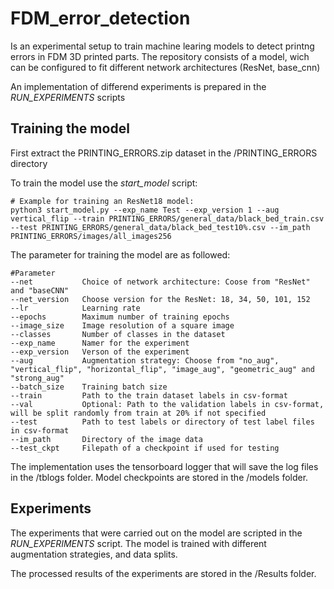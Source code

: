 # FDM_error_detection

Is an experimental setup to train machine learing models to detect printng errors in FDM 3D printed parts.
The repository consists of a model, wich can be configured to fit different network architectures (ResNet, base_cnn)

An implementation of differend experiments is prepared in the *RUN_EXPERIMENTS* scripts

## Training the model

First extract the PRINTING_ERRORS.zip dataset in the /PRINTING_ERRORS directory

To train the model use the *start_model* script:

    # Example for training an ResNet18 model:
    python3 start_model.py --exp_name Test --exp_version 1 --aug vertical_flip --train PRINTING_ERRORS/general_data/black_bed_train.csv --test PRINTING_ERRORS/general_data/black_bed_test10%.csv --im_path PRINTING_ERRORS/images/all_images256



The parameter for training the model are as followed:

    #Parameter
    --net           Choice of network architecture: Coose from "ResNet" and "baseCNN"
    --net_version   Choose version for the ResNet: 18, 34, 50, 101, 152
    --lr            Learning rate
    --epochs        Maximum number of training epochs
    --image_size    Image resolution of a square image
    --classes       Number of classes in the dataset
    --exp_name      Namer for the experiment
    --exp_version   Verson of the experiment
    --aug           Augmentation strategy: Choose from "no_aug", "vertical_flip", "horizontal_flip", "image_aug", "geometric_aug" and "strong_aug"
    --batch_size    Training batch size
    --train         Path to the train dataset labels in csv-format
    --val           Optional: Path to the validation labels in csv-format, will be split randomly from train at 20% if not specified
    --test          Path to test labels or directory of test label files in csv-format
    --im_path       Directory of the image data
    --test_ckpt     Filepath of a checkpoint if used for testing
    

The implementation uses the tensorboard logger that will save the log files in the /tblogs folder.
Model checkpoints are stored in the /models folder.

## Experiments

The experiments that were carried out on the model are scripted in the *RUN_EXPERIMENTS* script.
The model is trained with different augmentation strategies, and data splits.

The processed results of the experiments are stored in the /Results folder.

  
